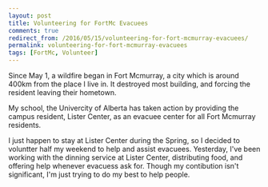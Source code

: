 ```yaml
---
layout: post
title: Volunteering for FortMc Evacuees
comments: true
redirect_from: /2016/05/15/volunteering-for-fort-mcmurray-evacuees/
permalink: volunteering-for-fort-mcmurray-evacuees
tags: [FortMc, Volunteer]
---
```


Since May 1, a wildfire began in Fort Mcmurray, a city which is around 400km from the place I live in. It destroyed most building, and forcing the resident leaving their hometown.

My school, the Univercity of Alberta has taken action by providing the campus resident, Lister Center, as an evacuee center for all Fort Mcmurray residents.

I just happen to stay at Lister Center during the Spring, so I decided to voluntter half my weekend to help and assist evacuees. Yesterday, I've been working with the dinning service at Lister Center, distributing food, and offering help whenever evacuess ask for. Though my contibution isn't significant, I'm just trying to do my best to help people.
